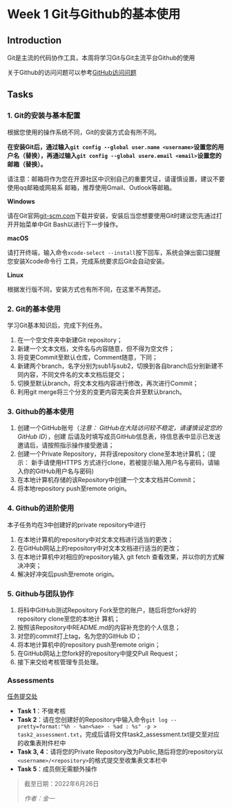 # Week 1 Git与Github的基本使用

## Introduction

Git是主流的代码协作工具，本周将学习Git与Git主流平台Github的使用

关于Github的访问问题可以参考[GitHub访问问题](GitHub访问问题.pdf)

## Tasks

### 1. Git的安装与基本配置

根据您使用的操作系统不同，Git的安装方式会有所不同。

**在安装Git后，通过输入`git config --global user.name <username>`设置您的用户名（替换<username>），再通过输入`git config --global usere.email <email>`设置您的邮箱（替换<email>）。**

请注意：邮箱将作为您在开源社区中识别自己的重要凭证，请谨慎设置，建议不要使用qq邮箱或网易系
邮箱，推荐使用Gmail、Outlook等邮箱。

**Windows**

请在Git官网[git-scm.com](https://git-scm.com)下载并安装，安装后当您想要使用Git时建议您先通过打开开始菜单中Git
Bash以进行下一步操作。

**macOS**

请打开终端，输入命令`xcode-select --install`按下回车，系统会弹出窗口提醒您安装Xcode命令行
工具，完成系统要求后Git会自动安装。

**Linux**

根据发行版不同，安装方式也有所不同，在这里不再赘述。

### 2. Git的基本使用

学习Git基本知识后，完成下列任务。

1. 在一个空文件夹中新建Git repository；
2. 新建一个文本文档，文件名与内容随意，但不得为空文件；
3. 将变更Commit至默认仓库，Comment随意，下同；
4. 新建两个branch，名字分别为sub1与sub2，切换到各自branch后分别新建不同内容，不同文件名的文本文档后提交；
5. 切换至默认branch，将文本文档内容进行修改，再次进行Commit；
6. 利用git merge将三个分支的变更内容完美合并至默认branch。

### 3. Github的基本使用

1. 创建一个GitHub账号（*注意： GitHub在大陆访问较不稳定，请谨慎设定您的 GitHub ID*），创建
   后请及时填写成员GitHub信息表，待信息表中显示已发送邀请后，请按照指示操作接受邀请；
2. 创建一个Private Repository，并将该repository clone至本地计算机；（提示： 新手请使用HTTPS
   方式进行clone，若被提示输入用户名与密码，请输入你的GitHub用户名与密码)
3. 在本地计算机存储的该Repository中创建一个文本文档并Commit；
4. 将本地repository push至remote origin。

### 4. Github的进阶使用

本子任务均在3中创建好的private repository中进行

1. 在本地计算机的repository中对文本文档进行适当的更改；
2. 在GitHub网站上的repository中对文本文档进行适当的更改；
3. 在本地计算机中对相应的repository输入 git fetch 查看效果，并以你的方式解决冲突；
4. 解决好冲突后push至remote origin。

### 5. Github与团队协作

1. 将科中GitHub测试Repository Fork至您的账户，随后将您fork好的repository clone至您的本地计
   算机；
2. 按照该Repository中README.md的内容补充您的个人信息；
3. 对您的commit打上tag，名为您的GitHub ID；
4. 将本地计算机中的repository push至remote origin；
5. 在GitHub网站上您fork好的repository中提交Pull Request；
6. 接下来交给考核管理专员处理。

### Assessments

[任务提交处](https://docs.qq.com/sheet/DVE91VkhaS0FLY0Fx)
+ **Task 1**：不做考核
+ **Task 2**：请在您创建好的Repository中输入命令`git log --pretty=format:"%h - %an<%ae> - %ad : %s" -p > task2_assessment.txt`，完成后请将文件task2_assessment.txt提交至对应的收集表附件栏中
+ **Task 3, 4**：请将您的Private Repository改为Public,随后将您的repository以 `<username>/<repository>`的格式提交至收集表文本栏中
+ **Task 5**：成员侧无需额外操作

> 截至日期：2022年6月26日
>
> *作者：金一*
